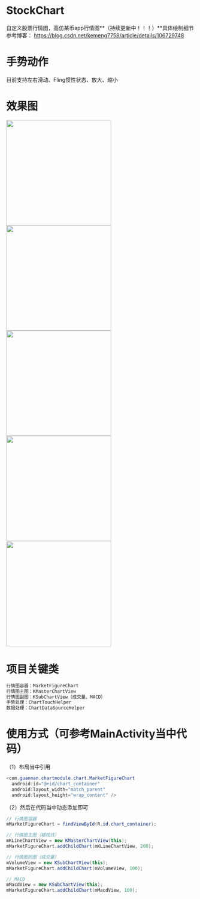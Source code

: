 # StockChart
自定义股票行情图，高仿某币app行情图**（持续更新中！！！）**具体绘制细节参考博客：
https://blog.csdn.net/kemeng7758/article/details/106729748
# 手势动作
目前支持左右滑动、Fling惯性状态、放大、缩小
# 效果图

<img src="https://github.com/SlamDunk007/StockChart/blob/master/chart_dynamic.gif" width="280"/>  <img src="https://github.com/SlamDunk007/StockChart/blob/master/chart1.png" width="280" /> <img src="https://github.com/SlamDunk007/StockChart/blob/master/chart2.png" width="280"/>  <img src="https://github.com/SlamDunk007/StockChart/blob/master/scale_max.png" width="280"/>  <img src="https://github.com/SlamDunk007/StockChart/blob/master/scale_min.png" width="280"/>

# 项目关键类

```java
行情图容器：MarketFigureChart
行情图主图：KMasterChartView
行情图副图：KSubChartView（成交量、MACD）
手势处理：ChartTouchHelper
数据处理：ChartDataSourceHelper
```

# 使用方式（可参考MainActivity当中代码）

（1）布局当中引用

```java
<com.guannan.chartmodule.chart.MarketFigureChart
  android:id="@+id/chart_container"
  android:layout_width="match_parent"
  android:layout_height="wrap_content" />
```

（2）然后在代码当中动态添加即可

```java
// 行情图容器
mMarketFigureChart = findViewById(R.id.chart_container);

// 行情图主图（蜡烛线）
mKLineChartView = new KMasterChartView(this);
mMarketFigureChart.addChildChart(mKLineChartView, 200);

// 行情图附图（成交量）
mVolumeView = new KSubChartView(this);
mMarketFigureChart.addChildChart(mVolumeView, 100);

// MACD
mMacdView = new KSubChartView(this);
mMarketFigureChart.addChildChart(mMacdView, 100);
```
